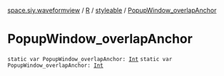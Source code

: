[space.siy.waveformview](../../index.md) / [R](../index.md) / [styleable](index.md) / [PopupWindow_overlapAnchor](./-popup-window_overlap-anchor.md)

# PopupWindow_overlapAnchor

`static var PopupWindow_overlapAnchor: `[`Int`](https://kotlinlang.org/api/latest/jvm/stdlib/kotlin/-int/index.html)
`static var PopupWindow_overlapAnchor: `[`Int`](https://kotlinlang.org/api/latest/jvm/stdlib/kotlin/-int/index.html)